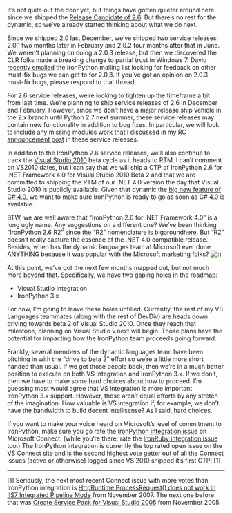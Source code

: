 It’s not quite out the door yet, but things have gotten quieter around
here since we shipped the [Release Candidate of
2.6](http://devhawk.net/2009/09/23/IronPython+26+Release+Candidate.aspx).
But there’s no rest for the dynamic, so we’ve already started thinking
about what we do next.

Since we shipped 2.0 last December, we’ve shipped two service releases:
2.0.1 two months later in February and 2.0.2 four months after that in
June. We weren’t planning on doing a 2.0.3 release, but then we
discovered the CLR folks made a breaking change to partial trust in
Windows 7. David [recently
emailed](http://lists.ironpython.com/pipermail/users-ironpython.com/2009-September/011268.html)
the IronPython mailing list looking for feedback on other must-fix bugs
we can get to for 2.0.3. If you’ve got an opinion on 2.0.3 must-fix
bugs, please respond to that thread.

For 2.6 service releases, we’re looking to tighten up the timeframe a
bit from last time. We’re planning to ship service releases of 2.6 in
December and February. However, since we don’t have a major release ship
vehicle in the 2.x branch until Python 2.7 next summer, these service
releases may contain new functionality in addition to bug fixes. In
particular, we will look to include any missing modules work that I
discussed in my [RC announcement
post](http://devhawk.net/2009/09/23/IronPython+26+Release+Candidate.aspx)
in these service releases.

In addition to the IronPython 2.6 service releases, we’ll also continue
to track the [Visual Studio
2010](http://www.microsoft.com/visualstudio/2010) beta cycle as it heads
to RTM. I can’t comment on VS2010 dates, but I can say that we will ship
a CTP of IronPython 2.6 for .NET Framework 4.0 for Visual Studio 2010
Beta 2 and that we are committed to shipping the RTM of our .NET 4.0
version the day that Visual Studio 2010 is publicly available. Given
that dynamic the [big new feature of C\#
4.0](http://msdn.microsoft.com/en-us/library/dd264736(VS.100).aspx), we
want to make sure IronPython is ready to go as soon as C\# 4.0 is
available.

BTW, we are well aware that “IronPython 2.6 for .NET Framework 4.0” is a
long ugly name. Any suggestions on a different one? We’ve been thinking
“IronPython 2.6 R2” since the “R2” nomenclature is
[big](http://technet.microsoft.com/en-us/windowsserver/bb428898.aspx)[around](http://www.microsoft.com/sqlserver/2008/en/us/R2.aspx)[here](http://www.microsoft.com/windowsserver2008/en/us/r2-editions-overview.aspx).
But “R2” doesn’t really capture the essence of the .NET 4.0 compatible
release. Besides, when has the dynamic languages team at Microsoft ever
done ANYTHING because it was popular with the Microsoft marketing folks?
![:)](http://devhawk.net/wp-includes/images/smilies/icon_smile.gif)

At this point, we’ve got the next few months mapped out, but not much
more beyond that. Specifically, we have two gaping holes in the roadmap:

-   Visual Studio Integration
-   IronPython 3.x

For now, I’m going to leave these holes unfilled. Currently, the rest of
my VS Languages teammates (along with the rest of DevDiv) are heads down
driving towards beta 2 of Visual Studio 2010. Once they reach that
milestone, planning on Visual Studio v.next will begin. Those plans have
the potential for impacting how the IronPython team proceeds going
forward.

Frankly, several members of the dynamic languages team have been
pitching in with the “drive to beta 2” effort so we’re a little more
short handed than usual. If we get those people back, then we’re in a
much better position to execute on both VS Integration and IronPython
3.x. If we don’t, then we have to make some hard choices about how to
proceed. I’m guessing most would agree that VS integration is more
important IronPython 3.x support. However, those aren’t equal efforts by
any stretch of the imagination. How valuable is VS integration if, for
example, we don’t have the bandwidth to build decent intellisense? As I
said, hard choices.

If you want to make your voice heard on Microsoft’s level of commitment
to IronPython, make sure you go rate the [IronPython integration
issue](https://connect.microsoft.com/VisualStudio/feedback/ViewFeedback.aspx?FeedbackID=475830)
on Microsoft Connect. (while you’re there, rate the [IronRuby
integration
issue](https://connect.microsoft.com/VisualStudio/feedback/ViewFeedback.aspx?FeedbackID=479957)
too.) The IronPython integration is currently the top rated open issue
on the VS Connect site and is the second highest vote getter out of all
the Connect issues (active or otherwise) logged since VS 2010 shipped
it’s first CTP! [1]

------------------------------------------------------------------------

[1] Seriously, the next most recent Connect issue with more votes than
IronPython integration is [HttpRuntime.ProcessRequest() does not work in
IIS7 Integrated Pipeline
Mode](https://connect.microsoft.com/VisualStudio/feedback/ViewFeedback.aspx?FeedbackID=308352)
from November 2007. The next one before that was [Create Service Pack
for Visual Studio
2005](https://connect.microsoft.com/VisualStudio/feedback/ViewFeedback.aspx?FeedbackID=106007)
from November 2005.
